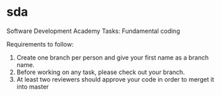 # sda
Software Development Academy Tasks: Fundamental coding 

Requirements to follow:

1. Create one branch per person and give your first name as a branch name.
2. Before working on any task, please check out your branch.
3. At least two reviewers should approve your code in order to merget it into master
